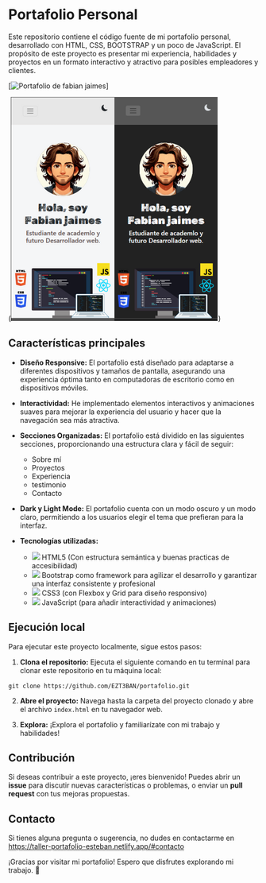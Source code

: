 # Portafolio Personal

Este repositorio contiene el código fuente de mi portafolio personal, desarrollado con HTML, CSS, BOOTSTRAP y un poco de JavaScript. El propósito de este proyecto es presentar mi experiencia, habilidades y proyectos en un formato interactivo y atractivo para posibles empleadores y clientes.



[![Portafolio de fabian jaimes](imagenes/diseño_darklight.png)]

(![alt text](imagenes/darklight_celular.png))

## Características principales

- **Diseño Responsive:** El portafolio está diseñado para adaptarse a diferentes dispositivos y tamaños de pantalla, asegurando una experiencia óptima tanto en computadoras de escritorio como en dispositivos móviles.
  
- **Interactividad:** He implementado elementos interactivos y animaciones suaves para mejorar la experiencia del usuario y hacer que la navegación sea más atractiva.
  
- **Secciones Organizadas:** El portafolio está dividido en las siguientes secciones, proporcionando una estructura clara y fácil de seguir: 
    - Sobre mí 
    - Proyectos 
    - Experiencia
    - testimonio
    - Contacto
    

- **Dark y Light Mode:** El portafolio cuenta con un modo oscuro y un modo claro, permitiendo a los usuarios elegir el tema que prefieran para la interfaz.

- **Tecnologías utilizadas:**
    - <img src="https://img.icons8.com/color/32/000000/html-5--v1.png"/> HTML5 (Con estructura semántica y buenas practicas de accesibilidad)
   - <img src="https://getbootstrap.com/docs/5.3/assets/brand/bootstrap-logo-shadow.png" width= "40"> Bootstrap como framework para agilizar el desarrollo y garantizar una interfaz consistente y profesional
    - <img src="https://img.icons8.com/color/32/000000/css3.png"/> CSS3 (con Flexbox y Grid para diseño responsivo)
    - <img src="https://img.icons8.com/color/32/000000/javascript--v1.png"/> JavaScript (para añadir interactividad y animaciones)
   



## Ejecución local

Para ejecutar este proyecto localmente, sigue estos pasos:

1. **Clona el repositorio:** Ejecuta el siguiente comando en tu terminal para clonar este repositorio en tu máquina local:
```
git clone https://github.com/EZT3BAN/portafolio.git
```

2. **Abre el proyecto:** Navega hasta la carpeta del proyecto clonado y abre el archivo `index.html` en tu navegador web.

3. **Explora:** ¡Explora el portafolio y familiarízate con mi trabajo y habilidades!

## Contribución

Si deseas contribuir a este proyecto, ¡eres bienvenido! Puedes abrir un __issue__ para discutir nuevas características o problemas, o enviar un __pull request__ con tus mejoras propuestas.

## Contacto

Si tienes alguna pregunta o sugerencia, no dudes en contactarme en https://taller-portafolio-esteban.netlify.app/#contacto 

¡Gracias por visitar mi portafolio! Espero que disfrutes explorando mi trabajo. 🤗